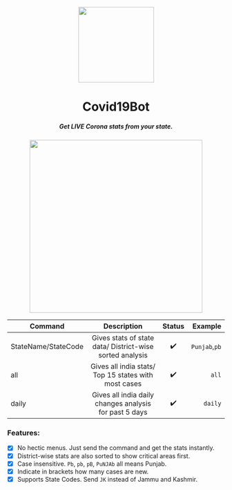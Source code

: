 <p align="center"><img src="https://image.flaticon.com/icons/svg/2785/2785741.svg" align="center" width="175"></p>
<h1 align="center">Covid19Bot</h1>
<h5 align="center">Get LIVE Corona stats from your state.</h5>

<p align="center"><img src="https://user-images.githubusercontent.com/30543444/79410845-1241ba80-7fbf-11ea-86ae-0be146a18db1.png" align="center" width="400"></p>
  
| Command                 | Description                                                 | Status             | Example        |
| ----------------------- |:-----------------------------------------------------------:|:------------------:|  -------------:|
| StateName/StateCode     | Gives stats of state data/ District-wise sorted analysis    | :heavy_check_mark: | `Punjab`,`pb`  |
| all                     | Gives all india stats/ Top 15 states with most cases        | :heavy_check_mark: | `all`          |
| daily                   | Gives all india daily changes analysis for past 5 days      | :heavy_check_mark: | `daily`        |

### Features:
- [x] No hectic menus. Just send the command and get the stats instantly.
- [x] District-wise stats are also sorted to show critical areas first.
- [x] Case insensitive. `Pb`, `pb`, `pB`, `PuNJAb` all means Punjab.
- [x] Indicate in brackets how many cases are new.
- [x] Supports State Codes. Send `JK` instead of Jammu and Kashmir.